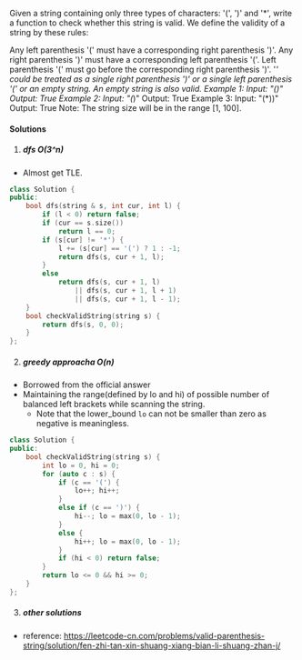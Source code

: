 Given a string containing only three types of characters: '(', ')' and '*', write a function to check whether this string is valid. We define the validity of a string by these rules:

Any left parenthesis '(' must have a corresponding right parenthesis ')'.
Any right parenthesis ')' must have a corresponding left parenthesis '('.
Left parenthesis '(' must go before the corresponding right parenthesis ')'.
'*' could be treated as a single right parenthesis ')' or a single left parenthesis '(' or an empty string.
An empty string is also valid.
Example 1:
Input: "()"
Output: True
Example 2:
Input: "(*)"
Output: True
Example 3:
Input: "(*))"
Output: True
Note:
The string size will be in the range [1, 100].


#### Solutions

1. ##### dfs O(3^n)

- Almost get TLE.

```c++
class Solution {
public:
    bool dfs(string & s, int cur, int l) {
        if (l < 0) return false;
        if (cur == s.size())
            return l == 0;
        if (s[cur] != '*') {
            l += (s[cur] == '(') ? 1 : -1;
            return dfs(s, cur + 1, l);
        }
        else
            return dfs(s, cur + 1, l)
                || dfs(s, cur + 1, l + 1)
                || dfs(s, cur + 1, l - 1);
    }
    bool checkValidString(string s) {
        return dfs(s, 0, 0);
    }
};
```


2. ##### greedy approacha O(n)

- Borrowed from the official answer
- Maintaining the range(defined by lo and hi) of possible number of balanced left brackets while scanning the string.
    - Note that the lower_bound `lo` can not be smaller than zero as negative is meaningless.

```c++
class Solution {
public:
    bool checkValidString(string s) {
        int lo = 0, hi = 0;
        for (auto c : s) {
            if (c == '(') {
                lo++; hi++;
            }
            else if (c == ')') {
                hi--; lo = max(0, lo - 1);
            }
            else {
                hi++; lo = max(0, lo - 1);
            }
            if (hi < 0) return false;
        }
        return lo <= 0 && hi >= 0;
    }
};
```

3. ##### other solutions

- reference: https://leetcode-cn.com/problems/valid-parenthesis-string/solution/fen-zhi-tan-xin-shuang-xiang-bian-li-shuang-zhan-j/
